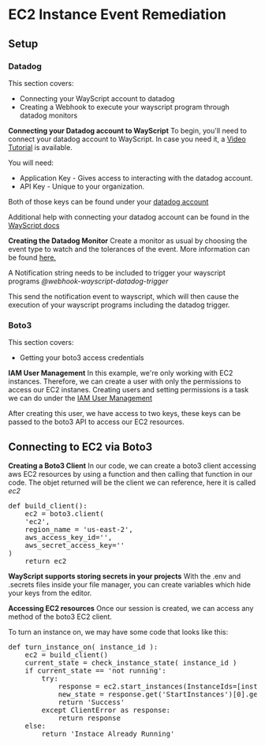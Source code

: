 # EC2 Instance Event Remediation

## Setup
### Datadog
This section covers:
* Connecting your WayScript account to datadog
* Creating a Webhook to execute your wayscript program through datadog monitors

**Connecting your Datadog account to WayScript**
To begin, you'll need to connect your datadog account to WayScript.
In case you need it, a [Video Tutorial](https://youtu.be/EUtfLi5LqWA) is available.

You will need:
* Application Key - Gives access to interacting with the datadog account.
* API Key - Unique to your organization.

Both of those keys can be found under your [datadog account](https://app.datadoghq.com/account/settings#api)

Additional help with connecting your datadog account can be found in the [WayScript docs](https://docs.wayscript.com/library/modules/datadog)

**Creating the Datadog Monitor**
Create a monitor as usual by choosing the event type to watch and the tolerances of the event.
More information can be found [here.](https://docs.datadoghq.com/monitors/monitor_types/)

A Notification string needs to be included to trigger your wayscript programs *@webhook-wayscript-datadog-trigger*

This send the notification event to wayscript, which will then cause the execution of your wayscript programs including the datadog trigger.

### Boto3
This section covers:
* Getting your boto3 access credentials

**IAM User Management**
In this example, we're only working with EC2 instances. Therefore, we can create a user with only the permissions to access our EC2 instanes.
Creating users and setting permissions is a task we can do under the [IAM User Management](https://aws.amazon.com/iam/#:~:text=AWS%20Identity%20and%20Access%20Management%20(IAM)%20enables%20you%20to%20manage,offered%20at%20no%20additional%20charge.)

After creating this user, we have access to two keys, these keys can be passed to the boto3 API to access our EC2 resources.

## Connecting to EC2 via Boto3

**Creating a Boto3 Client**
In our code, we can create a boto3 client accessing aws EC2 resources by using a function and then calling that function in our code.
The objet returned will be the client we can reference, here it is called *ec2*

<pre>
def build_client():
    ec2 = boto3.client(
    'ec2',
    region_name = 'us-east-2',
    aws_access_key_id='<yourAccessKey>',
    aws_secret_access_key='<yourSecretKey>'
)
    return ec2
</pre>    

**WayScript supports storing secrets in your projects**
With the .env and .secrets files inside your file manager, you can create variables which hide your keys from the editor.

**Accessing EC2 resources**
Once our session is created, we can access any method of the boto3 EC2 client.

To turn an instance on, we may have some code that looks like this:
<pre>
def turn_instance_on( instance_id ):
    ec2 = build_client()
    current_state = check_instance_state( instance_id )
    if current_state == 'not running':
        try:
            response = ec2.start_instances(InstanceIds=[instance_id], DryRun=False)
            new_state = response.get('StartInstances')[0].get('CurrentState').get('Name')
            return 'Success'
        except ClientError as response:
            return response
    else:
        return 'Instace Already Running'
        </pre>
